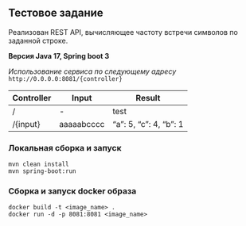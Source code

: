 ## Тестовое задание

Реализован REST API, вычисляющее частоту встречи символов по заданной строке.

**Версия Java 17, Spring boot 3**

_Использование сервиса по следующему адресу_ `http://0.0.0.0:8081/{controller}`

| Controller | Input      | Result                 |
|------------|------------|------------------------|
| /          | -          | test                   | 
| /{input}   | aaaaabcccc | “a”: 5, “c”: 4, “b”: 1 |


### Локальная сборка и запуск

```
mvn clean install
mvn spring-boot:run
```

### Сборка и запуск docker образа

```
docker build -t <image_name> .
docker run -d -p 8081:8081 <image_name>
```
